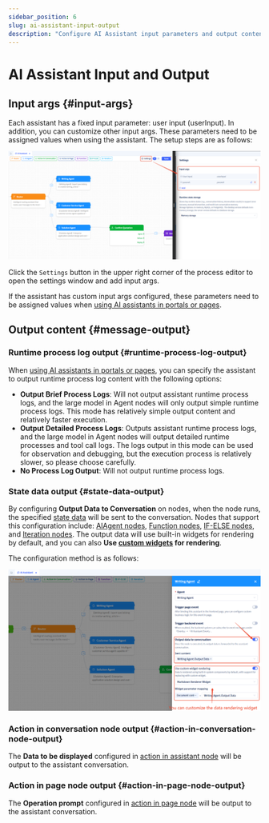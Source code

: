 ```yaml
---
sidebar_position: 6
slug: ai-assistant-input-output
description: "Configure AI Assistant input parameters and output content. Customize input args and control runtime process log output."
---
```


# AI Assistant Input and Output

## Input args {#input-args}
Each assistant has a fixed input parameter: user input (userInput). In addition, you can customize other input args. These parameters need to be assigned values when using the assistant.
The setup steps are as follows:

![AI助理-高级设置](./img/assistant/assistant-input.png)

Click the `Settings` button in the upper right corner of the process editor to open the settings window and add input args.

If the assistant has custom input args configured, these parameters need to be assigned values when [using AI assistants in portals or pages](../using-ai-in-portals-and-pages).

## Output content {#message-output}

### Runtime process log output {#runtime-process-log-output}
When [using AI assistants in portals or pages](../using-ai-in-portals-and-pages), you can specify the assistant to output runtime process log content with the following options:
- **Output Brief Process Logs**: Will not output assistant runtime process logs, and the large model in Agent nodes will only output simple runtime process logs. This mode has relatively simple output content and relatively faster execution.
- **Output Detailed Process Logs**: Outputs assistant runtime process logs, and the large model in Agent nodes will output detailed runtime processes and tool call logs. The logs output in this mode can be used for observation and debugging, but the execution process is relatively slower, so please choose carefully.
- **No Process Log Output**: Will not output runtime process logs.


### State data output {#state-data-output}
By configuring **Output Data to Conversation** on nodes, when the node runs, the specified [state data](./ai-assistant-state) will be sent to the conversation. Nodes that support this configuration include: [AIAgent nodes](./process-orchestration-node-configuration#ai-agent), [Function nodes](./process-orchestration-node-configuration#function), [IF-ELSE nodes](./process-orchestration-node-configuration#if-else), and [Iteration nodes](./process-orchestration-node-configuration#iteration).
The output data will use built-in widgets for rendering by default, and you can also **Use [custom widgets](../frontend-ui-customization/custom-controls) for rendering**.

The configuration method is as follows:

![AI助理-节点-发送数据](./img/assistant/send-data-to-chat.png)

### Action in conversation node output {#action-in-conversation-node-output}
The **Data to be displayed** configured in [action in assistant node](./process-orchestration-node-configuration#action-in-conversation) will be output to the assistant conversation.

### Action in page node output {#action-in-page-node-output}
The **Operation prompt** configured in [action in page node](./process-orchestration-node-configuration#action-in-page) will be output to the assistant conversation.



